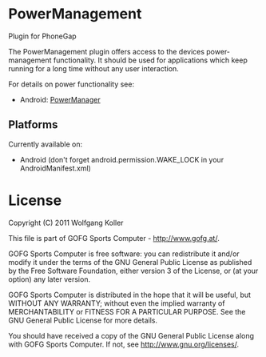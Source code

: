 PowerManagement
===============
Plugin for PhoneGap

The PowerManagement plugin offers access to the devices power-management functionality.
It should be used for applications which keep running for a long time without any user interaction.

For details on power functionality see:
- Android: [PowerManager](http://developer.android.com/reference/android/os/PowerManager.html)

Platforms
---------
Currently available on:
- Android (don't forget android.permission.WAKE_LOCK in your AndroidManifest.xml)

License
=======
Copyright (C) 2011 Wolfgang Koller

This file is part of GOFG Sports Computer - http://www.gofg.at/.

GOFG Sports Computer is free software: you can redistribute it and/or modify
it under the terms of the GNU General Public License as published by
the Free Software Foundation, either version 3 of the License, or
(at your option) any later version.

GOFG Sports Computer is distributed in the hope that it will be useful,
but WITHOUT ANY WARRANTY; without even the implied warranty of
MERCHANTABILITY or FITNESS FOR A PARTICULAR PURPOSE.  See the
GNU General Public License for more details.

You should have received a copy of the GNU General Public License
along with GOFG Sports Computer.  If not, see <http://www.gnu.org/licenses/>.
